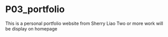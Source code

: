 # P03_portfolio
This is a personal portfolio website from Sherry Liao
Two or more work will be display on homepage
